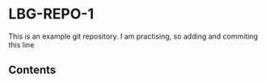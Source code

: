 # LBG-REPO-1
This is an example git repository.
I am practising, so adding and commiting this line

## Contents
